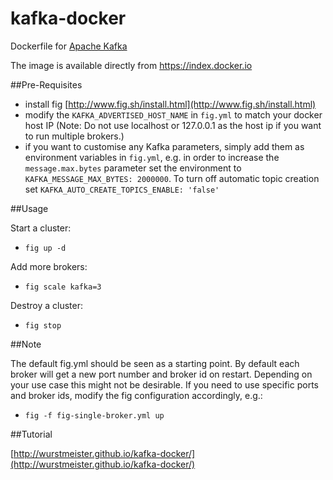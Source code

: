 kafka-docker
============

Dockerfile for [Apache Kafka](http://kafka.apache.org/)

The image is available directly from https://index.docker.io

##Pre-Requisites

- install fig [http://www.fig.sh/install.html](http://www.fig.sh/install.html)
- modify the ```KAFKA_ADVERTISED_HOST_NAME``` in ```fig.yml``` to match your docker host IP (Note: Do not use localhost or 127.0.0.1 as the host ip if you want to run multiple brokers.)
- if you want to customise any Kafka parameters, simply add them as environment variables in ```fig.yml```, e.g. in order to increase the ```message.max.bytes``` parameter set the environment to ```KAFKA_MESSAGE_MAX_BYTES: 2000000```. To turn off automatic topic creation set ```KAFKA_AUTO_CREATE_TOPICS_ENABLE: 'false'```

##Usage

Start a cluster:

- ```fig up -d ```


Add more brokers:

- ```fig scale kafka=3```

Destroy a cluster:

- ```fig stop```

##Note

The default fig.yml should be seen as a starting point. By default each broker will get a new port number and broker id on restart. Depending on your use case this might not be desirable. If you need to use specific ports and broker ids, modify the fig configuration accordingly, e.g.:

- ```fig -f fig-single-broker.yml up```
 

##Tutorial

[http://wurstmeister.github.io/kafka-docker/](http://wurstmeister.github.io/kafka-docker/)



